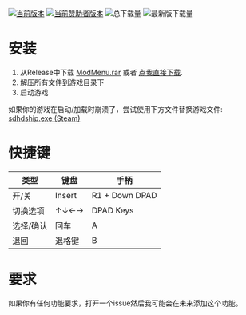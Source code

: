 [![当前版本](https://img.shields.io/github/v/release/sneakyevil/SleepingDogs-ModMenu?label=当前版本&color=red)](https://github.com/sneakyevil/SleepingDogs-ModMenu/releases/latest/download/ModMenu.rar)
[![当前赞助者版本](https://img.shields.io/badge/当前赞助者版本-v1.13.0-red)](README_sponsor.md)
![总下载量](https://img.shields.io/github/downloads/sneakyevil/SleepingDogs-ModMenu/total?label=总下载量&color=red)
![最新版下载量](https://img.shields.io/github/downloads/sneakyevil/SleepingDogs-ModMenu/latest/total?color=red&label=最新版下载量)

# 安装
1. 从Release中下载 [ModMenu.rar](https://github.com/sneakyevil/SleepingDogs-ModMenu/releases/latest) 或者 [点我直接下载](https://github.com/sneakyevil/SleepingDogs-ModMenu/releases/latest/download/ModMenu.rar).
2. 解压所有文件到游戏目录下
3. 启动游戏

如果你的游戏在启动/加载时崩溃了，尝试使用下方文件替换游戏文件:
[sdhdship.exe (Steam)](https://mega.nz/file/fK5SWARD#1fAWkxAHaKCIMDaJ5XAQKvjs6gK4RCQo5ZlvvtHWtVw)

# 快捷键
| 类型 | 键盘 | 手柄 |
| ------------- | ------------- | ------------- |
| 开/关 | Insert | R1 + Down DPAD |
| 切换选项 | ↑↓←→ | DPAD Keys |
| 选择/确认 | 回车 | A |
| 退回 | 退格键 | B |

# 要求
如果你有任何功能要求，打开一个issue然后我可能会在未来添加这个功能。
